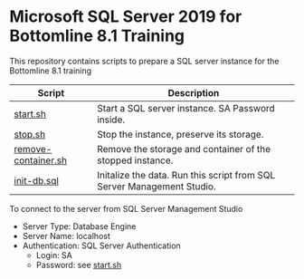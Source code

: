# Microsoft SQL Server 2019 for Bottomline 8.1 Training

This repository contains scripts to prepare a SQL server instance for the Bottomline 8.1 training

| Script | Description |
| --- | --- |
| [start.sh](start.sh) | Start a SQL server instance. SA Password inside. |
| [stop.sh](stop.sh) | Stop the instance, preserve its storage. |
| [remove-container.sh](remove-container.sh) | Remove the storage and container of the stopped instance. |
| [init-db.sql](init-db.sql) | Initalize the data. Run this script from SQL Server Management Studio. |

To connect to the server from SQL Server Management Studio

- Server Type: Database Engine
- Server Name: localhost
- Authentication: SQL Server Authentication
  - Login: SA
  - Password: see [start.sh](start.sh)
